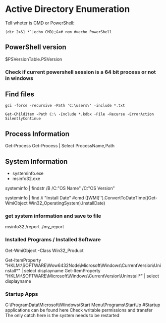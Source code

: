 # Active Directory Enumeration



Tell wheter is CMD or PowerShell:
```
(dir 2>&1 *`|echo CMD);&<# rem #>echo PowerShell
```



## PowerShell version
$PSVersionTable.PSVersion

### Check if current powershell session is a 64 bit process or not in windows
[system.environment]::Is64BitProcess






## Find files
```
gci -force -recursive -Path 'C:\users\' -include *.txt

Get-ChildItem -Path C:\ -Include *.kdbx -File -Recurse -ErrorAction SilentlyContinue
```















## Process Information
Get-Process
Get-Process | Select ProcessName,Path























## System Information

- systeminfo.exe
- msinfo32.exe




systeminfo | findstr /B /C:"OS Name" /C:"OS Version"


systeminfo | find /i "Install Date" #cmd
([WMI]'').ConvertToDateTime((Get-WmiObject Win32_OperatingSystem).InstallDate)



### get system information and save to file
msinfo32 /report ./my_report



### Installed Programs / Installed Software

Get-WmiObject -Class Win32_Product

Get-ItemProperty "HKLM:\SOFTWARE\Wow6432Node\Microsoft\Windows\CurrentVersion\Uninstall\*" | select displayname
Get-ItemProperty "HKLM:\SOFTWARE\Microsoft\Windows\CurrentVersion\Uninstall\*" | select displayname



### Startup Apps
C:\ProgramData\Microsoft\Windows\Start Menu\Programs\StartUp #Startup applications can be found here
Check writable permissions and transfer
The only catch here is the system needs to be restarted